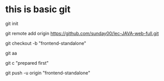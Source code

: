 # this is basic git
git init

git remote add origin https://github.com/sunday00/lec-JAVA-web-full.git

git checkout -b "frontend-standalone"

git aa

git c "prepared first"

git push -u origin "frontend-standalone"